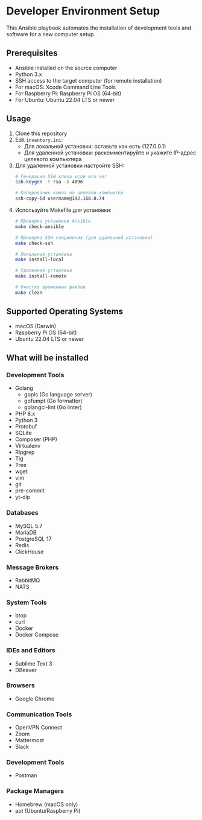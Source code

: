 # Developer Environment Setup

This Ansible playbook automates the installation of development tools and software for a new computer setup.

## Prerequisites

- Ansible installed on the source computer
- Python 3.x
- SSH access to the target computer (for remote installation)
- For macOS: Xcode Command Line Tools
- For Raspberry Pi: Raspberry Pi OS (64-bit)
- For Ubuntu: Ubuntu 22.04 LTS or newer

## Usage

1. Clone this repository
2. Edit `inventory.ini`:
   - Для локальной установки: оставьте как есть (127.0.0.1)
   - Для удаленной установки: раскомментируйте и укажите IP-адрес целевого компьютера
3. Для удаленной установки настройте SSH:
   ```bash
   # Генерация SSH ключа если его нет
   ssh-keygen -t rsa -b 4096
   
   # Копирование ключа на целевой компьютер
   ssh-copy-id username@192.168.0.74
   ```
4. Используйте Makefile для установки:
   ```bash
   # Проверка установки Ansible
   make check-ansible

   # Проверка SSH соединения (для удаленной установки)
   make check-ssh

   # Локальная установка
   make install-local

   # Удаленная установка
   make install-remote

   # Очистка временных файлов
   make clean
   ```

## Supported Operating Systems

- macOS (Darwin)
- Raspberry Pi OS (64-bit)
- Ubuntu 22.04 LTS or newer

## What will be installed

### Development Tools
- Golang
  - gopls (Go language server)
  - gofumpt (Go formatter)
  - golangci-lint (Go linter)
- PHP 8.x
- Python 3
- Protobuf
- SQLite
- Composer (PHP)
- Virtualenv
- Ripgrep
- Tig
- Tree
- wget
- vim
- git
- pre-commit
- yt-dlp

### Databases
- MySQL 5.7
- MariaDB
- PostgreSQL 17
- Redis
- ClickHouse

### Message Brokers
- RabbitMQ
- NATS

### System Tools
- btop
- curl
- Docker
- Docker Compose

### IDEs and Editors
- Sublime Text 3
- DBeaver

### Browsers
- Google Chrome

### Communication Tools
- OpenVPN Connect
- Zoom
- Mattermost
- Slack

### Development Tools
- Postman

### Package Managers
- Homebrew (macOS only)
- apt (Ubuntu/Raspberry Pi) 

